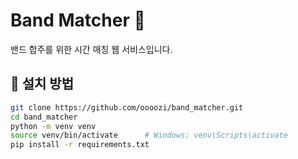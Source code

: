 # Band Matcher 🎸

밴드 합주를 위한 시간 매칭 웹 서비스입니다.  

## 🔧 설치 방법

```bash
git clone https://github.com/oooozi/band_matcher.git
cd band_matcher
python -m venv venv
source venv/bin/activate      # Windows: venv\Scripts\activate
pip install -r requirements.txt